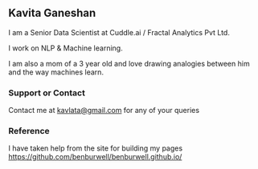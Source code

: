 ## Kavita Ganeshan

I am a Senior Data Scientist at Cuddle.ai / Fractal Analytics Pvt Ltd.

I work on NLP & Machine learning. 

I am also a mom of a 3 year old and love drawing analogies between him and the way machines learn.

### Support or Contact
Contact me at kavlata@gmail.com for any of your queries

### Reference
I have taken help from the site for building my pages https://github.com/benburwell/benburwell.github.io/
